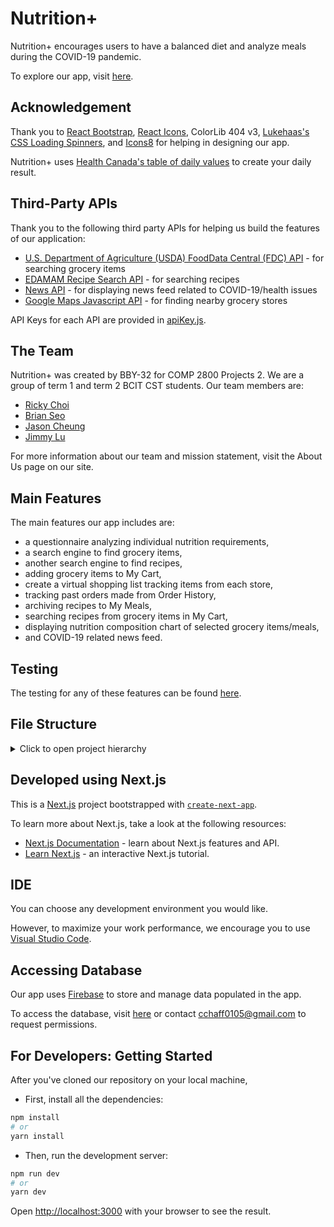 # Nutrition+

Nutrition+ encourages users to have a balanced diet and analyze meals during the COVID-19 pandemic.

To explore our app, visit [here](https://nutritionplus.herokuapp.com/).

## Acknowledgement

Thank you to [React Bootstrap](https://react-bootstrap.github.io/), [React Icons](https://www.npmjs.com/package/react-icons), ColorLib 404 v3, [Lukehaas's CSS Loading Spinners](https://lukehaas.me/projects/), and [Icons8](icons8.com/icons) for helping in designing our app.

Nutrition+ uses [Health Canada's table of daily values](https://www.canada.ca/en/health-canada/services/technical-documents-labelling-requirements/table-daily-values/nutrition-labelling.html#p1) to create your daily result.

## Third-Party APIs

Thank you to the following third party APIs for helping us build the features of our application:

- [U.S. Department of Agriculture (USDA) FoodData Central (FDC) API](https://fdc.nal.usda.gov/api-guide.html) - for searching grocery items
- [EDAMAM Recipe Search API](https://developer.edamam.com/edamam-docs-recipe-api) - for searching recipes
- [News API](https://newsapi.org/) - for displaying news feed related to COVID-19/health issues
- [Google Maps Javascript API](https://developers.google.com/maps/documentation/javascript/tutorial) - for finding nearby grocery stores

API Keys for each API are provided in [apiKey.js](https://github.com/rickywychoi/COMP-2800-Team-BBY-32-NutritionPlus/blob/master/apiKey.js).

## The Team

Nutrition+ was created by BBY-32 for COMP 2800 Projects 2. We are a group of term 1 and term 2 BCIT CST students. Our team members are:

- [Ricky Choi](https://github.com/rickywychoi)
- [Brian Seo](https://github.com/seoabunga)
- [Jason Cheung](https://github.com/jasc618)
- [Jimmy Lu](https://github.com/lujianming000)

For more information about our team and mission statement, visit the About Us page on our site.

## Main Features

The main features our app includes are:

- a questionnaire analyzing individual nutrition requirements,
- a search engine to find grocery items,
- another search engine to find recipes,
- adding grocery items to My Cart,
- create a virtual shopping list tracking items from each store,
- tracking past orders made from Order History,
- archiving recipes to My Meals,
- searching recipes from grocery items in My Cart,
- displaying nutrition composition chart of selected grocery items/meals,
- and COVID-19 related news feed.

## Testing

The testing for any of these features can be found [here](https://docs.google.com/spreadsheets/d/1vb4LZBETcOYADizoW4aevlNQqGlVx-JA/edit#gid=993138938).

## File Structure

<details>
<summary>Click to open project hierarchy</summary>
  
```
    The top level contains these files:
    ├── .gitignore                               # gitignore file
    ├── apiKey.js                                # Contains all the keys for third-party APIs
    ├── firebaseConfig.js                        # Firebase configuration
    |__ server.js                                # Server configuration to run next app on top of it
    |
    ├── .next                                    # next.js folder
    ├── components                               # Stateless components (classes and/or functions)
    │   └── DateFormatter                        # Folder for DateFormatter
    │            DateFormatter.js                # formats the timestamp to readable format
    │   └── ErrorPage                            # Folder for Error page
    │            ErrorPage.js                    # Error page
    │   └── Map                                  # Folder for Map
    │            Map.js                          # Shows grocery store and your location on map
    │   └── NewsFeed                             # Folder for News Feed.
    │            NewsFeed.js                     # The News Feed on landing page
    │   └── SocialMedia                          # Folder for Social Media
    │            SocialMedia.js                  # Allows for logging in to social media and sharing app
    │   └── UI                                   # Folder for anything related to UI
    │            Layout.js                       # Creates the basic layout for app
    │            NavBar.js                       # NavBar for app
    │            PopOver.js                      # Creates the popover for physical activity level
    │            Spinner.js                      # Loading spinner
    │            WelcomeBanner.js                # Welcome banner on the landing page
    ├── containers                               # Components with their own states
    │   └── Chart                                # Folder for Charts
    │            GroceryChart.js                 # Nutrient Satisfaction chart for groceries
    |            MyMeals.js                      # Nutrient Satisfaction chart for My Meals
    │            RecipeChart.js                  # Nutrient Satisfaction chart for recipes
    │   └── QuestionnaireResult                  # Folder for QuestionnaireResults
    │            dailyValue.json                 # File for daily values of each age group
    │            QuestionnaireResult.js          # Daily value results for each user
    │   DeleteAccount.js                         # Delete an account
    │   GroceryStores.js                         # View grocery stores
    │   ItemSearch.js                            # Search up grocery items
    │   MyCart.js                                # View your cart
    │   MyMeals.js                               # View your meals
    │   MyOrder.js                               # View my orders
    │   OrderHistory.js                          # Shows a history of orders the user has made
    │   Questionnaire.js                         # Basic questionnaire
    │   RecipeSearch.js                          # Search a recipe
    │   YourDailyValue.js                        # Shows the user their daily recommended values
    ├── node_modules                             # packages installed by npm
    ├── pages                                    # folder for pages
    │   └── myaccount                            # Folder for my account
    │   │       index.js                         # loads the my account page
    │   └── mycart                               # Folder for my cart
    │   │       index.js                         # loads the my cart page
    │   └── mymeals                              # Folder for my meals
    │   │       index.js                         # loads the my meals page
    │   └── myorder                              # Folder for my order
    │   │   └── history                          # Folder for order history
    │   │         [orderId].js                   # order history file
    │   │         index.js                       # loads the order history page
    │   │       index.js                         # loads the my order page
    │   └── questionnaire                        # Folder for questionnaire
    │   └── recipe                               # Folder for recipe
    │   └── search                               # Folder for search
    │   └── yourdailyvalue                       # Folder for yourdailyvalue
    │   _app.js                                  # top-level app
    │   aboutus.js                               # about us page
    │   index.js                                 # landing page
    │   login.js                                 # login page
    ├── public                                   # files containing images and icons
    │   └── images                               # images folder.
    │   │       account-placeholder.jpg          # account placeholder image
    │   │       brian_pic.jpg                    # brian image
    │   │       coffin-guys.png                  # coffin guys meme for easter egg
    │   │       favicon2.png                     # favicon for app name
    │   │       jason_pic.jpg                    # jason image
    │   │       jimmy_pic.png                    # jimmy image
    │   │       nutrition.jpg                    # image for banner
    │   │       person.png                       # 
    │   │       ricky_pic.jpg                    # ricky image
    │   │       shopping.png                     # store location
    │   │   favicon2.ico                         # favicon
    ├── store                                    # folder for actions/reducer (sharing states)
    │       actions                              # actions sending data from app to store
    │       reducer                              # describe state management (current state, new state)
    ├── styles                                   # folder for CSS
    │       About.module.css                     # CSS for About Us
    │       AccountPage.module.css               # CSS for My Account
    │       buttons.module.css                   # CSS for buttons
    │       global.css                           # global CSS for app
    │       GroceryStores.module.css             # CSS for Grocery Store
    │       ItemDetailsPage.module.css           # CSS for Item Details
    │       ItemSearch.module.css                # CSS for Item Search
    │       login.module.css                     # CSS for Logging in
    │       mainHome.module.css                  # CSS for Main Home
    │       menuQuestionnaire.module.css         # CSS for Recipe Search
    │       MyCart.module.css                    # CSS for My Cart
    │       MyOrder.module.css                   # CSS for My Order
    │       NavBar.module.css                    # CSS for the Navbar
    │       NewsFeed.module.css                  # CSS for News Feed
    │       OrderHistory.module.css              # CSS for Order History
    │       PopOver.module.css                   # CSS for Popovers
    │       Questionnaire.module.css             # CSS for Questionnaire page
    │       QuestionnaireResult.module.css       # CSS for QuestionnaireResult page
    │       RecipeDetails.module.css             # CSS for Recipe Details
    │       SearchList.module.css                # CSS for Search
    │       Spinner.module.css                   # CSS for Loading Spinner
    │       WelcomeBanner.module.css             # CSS for Welcome Banner
```
</details>

## Developed using Next.js

This is a [Next.js](https://nextjs.org/) project bootstrapped with [`create-next-app`](https://github.com/zeit/next.js/tree/canary/packages/create-next-app).

To learn more about Next.js, take a look at the following resources:

- [Next.js Documentation](https://nextjs.org/docs) - learn about Next.js features and API.
- [Learn Next.js](https://nextjs.org/learn) - an interactive Next.js tutorial.

## IDE

You can choose any development environment you would like.

However, to maximize your work performance, we encourage you to use [Visual Studio Code](https://code.visualstudio.com/).

## Accessing Database

Our app uses [Firebase](https://firebase.google.com/) to store and manage data populated in the app.

To access the database, visit [here](https://console.firebase.google.com/u/0/project/nutrition-plus-45c57/overview) or contact [cchaff0105@gmail.com](mailto:cchaff0105@gmail.com) to request permissions.

## For Developers: Getting Started

After you've cloned our repository on your local machine,

- First, install all the dependencies:

```bash
npm install
# or
yarn install
```

- Then, run the development server:

```bash
npm run dev
# or
yarn dev
```

Open [http://localhost:3000](http://localhost:3000) with your browser to see the result.
